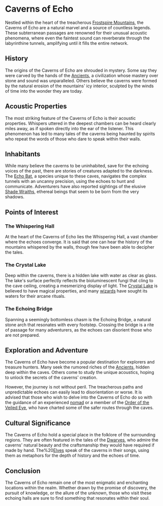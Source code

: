 # Caverns of Echo

Nestled within the heart of the treacherous [Frostspire Mountains](Frostspire%20Mountains.md), the Caverns of Echo are a natural marvel and a source of countless legends. These subterranean passages are renowned for their unusual acoustic phenomena, where even the faintest sound can reverberate through the labyrinthine tunnels, amplifying until it fills the entire network.

## History

The origins of the Caverns of Echo are shrouded in mystery. Some say they were carved by the hands of the [Ancients](Ancients.md), a civilization whose mastery over stone and sound was unparalleled. Others believe the caverns were formed by the natural erosion of the mountains' icy interior, sculpted by the winds of time into the wonder they are today.

## Acoustic Properties

The most striking feature of the Caverns of Echo is their acoustic properties. Whispers uttered in the deepest chambers can be heard clearly miles away, as if spoken directly into the ear of the listener. This phenomenon has led to many tales of the caverns being haunted by spirits who repeat the words of those who dare to speak within their walls.

## Inhabitants

While many believe the caverns to be uninhabited, save for the echoing voices of the past, there are stories of creatures adapted to the darkness. The [Echo Bat](Echo%20Bat.md), a species unique to these caves, navigates the complex tunnels with an uncanny precision, using the echoes to hunt and communicate. Adventurers have also reported sightings of the elusive [Shade Wraiths](Shade%20Wraiths.md), ethereal beings that seem to be born from the very shadows.

## Points of Interest

### The Whispering Hall

At the heart of the Caverns of Echo lies the Whispering Hall, a vast chamber where the echoes converge. It is said that one can hear the history of the mountains whispered by the walls, though few have been able to decipher the tales.

### The Crystal Lake

Deep within the caverns, there is a hidden lake with water as clear as glass. The lake's surface perfectly reflects the bioluminescent fungi that cling to the cave ceiling, creating a mesmerizing display of light. The [Crystal Lake](Crystal%20Lake.md) is believed to have magical properties, and many [wizards](Wizards.md) have sought its waters for their arcane rituals.

### The Echoing Bridge

Spanning a seemingly bottomless chasm is the Echoing Bridge, a natural stone arch that resonates with every footstep. Crossing the bridge is a rite of passage for many adventurers, as the echoes can disorient those who are not prepared.

## Exploration and Adventure

The Caverns of Echo have become a popular destination for explorers and treasure hunters. Many seek the rumored riches of the [Ancients](Ancients.md), hidden deep within the caves. Others come to study the unique acoustics, hoping to unlock the secrets of the caverns' creation.

However, the journey is not without peril. The treacherous paths and unpredictable echoes can easily lead to disorientation or worse. It is advised that those who wish to delve into the Caverns of Echo do so with the guidance of an experienced [nomad](Nomads%20of%20the%20Eastern%20Sands.md) or a member of the [Order of the Veiled Eye](Order%20of%20the%20Veiled%20Eye.md), who have charted some of the safer routes through the caves.

## Cultural Significance

The Caverns of Echo hold a special place in the folklore of the surrounding regions. They are often featured in the tales of the [Dwarves](Dwarves.md), who admire the caverns' natural beauty and the craftsmanship they would have required if made by hand. The%20[Elves](Elves.md) speak of the caverns in their songs, using them as metaphors for the depth of history and the echoes of time.

## Conclusion

The Caverns of Echo remain one of the most enigmatic and enchanting locations within the realm. Whether drawn by the promise of discovery, the pursuit of knowledge, or the allure of the unknown, those who visit these echoing halls are sure to find something that resonates within their soul.